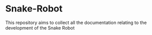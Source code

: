 # Snake-Robot
This repository aims to collect all the documentation relating to the development of the Snake Robot
